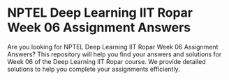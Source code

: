 # NPTEL Deep Learning IIT Ropar Week 06 Assignment Answers

Are you looking for NPTEL Deep Learning IIT Ropar Week 06 Assignment Answers? This repository will help you find your answers and solutions for Week 06 of the Deep Learning IIT Ropar course. We provide detailed solutions to help you complete your assignments efficiently.